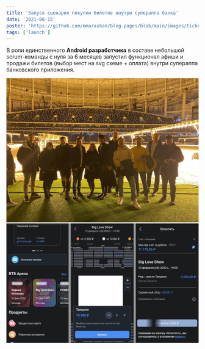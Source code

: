 ```yaml
---
title: 'Запуск сценария покупки билетов внутри супераппа банка'
date: '2021-08-15'
poster: 'https://github.com/mmarashan/blog.pages/blob/main/images/tickets/min.webp?raw=true'
tags: ['launch']
---
```


В роли единственного **Android разработчика** в составе небольшой scrum-команды с нуля за 6 месяцев запустил функционал афиши и продажи билетов (выбор мест на svg схеме + оплата) внутри супераппа банковского приложения.

![Команда](https://github.com/mmarashan/blog.pages/blob/main/images/tickets/arena_team.jpg?raw=true)
![Flow](https://github.com/mmarashan/blog.pages/blob/main/images/tickets/1.webp?raw=true)
